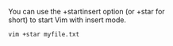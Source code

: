 You can use the +startinsert option (or +star for  
short) to start Vim with insert mode.  
```
vim +star myfile.txt
```

